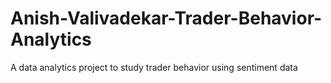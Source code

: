 # Anish-Valivadekar-Trader-Behavior-Analytics
A data analytics project to study trader behavior using sentiment data
